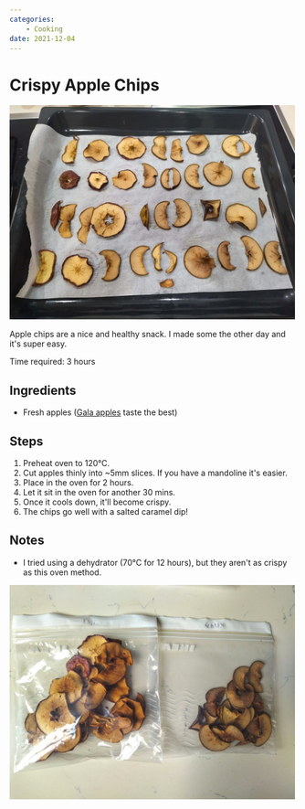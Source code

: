 ```yaml
---
categories:
    - Cooking
date: 2021-12-04
---
```


# Crispy Apple Chips

<div style="max-width:500px">
<img src="/static/images/2021-12-04/oven.jpg" alt="Crispy Apple Chips" loading="lazy"/>
</div>

Apple chips are a nice and healthy snack. I made some the other day and it's super easy.

Time required: 3 hours

## Ingredients

-   Fresh apples ([Gala apples](<https://en.wikipedia.org/wiki/Gala_(apple)>) taste the best)

## Steps

1. Preheat oven to 120°C.
2. Cut apples thinly into ~5mm slices. If you have a mandoline it's easier.
3. Place in the oven for 2 hours.
4. Let it sit in the oven for another 30 mins.
5. Once it cools down, it'll become crispy.
6. The chips go well with a salted caramel dip!

## Notes

-   I tried using a dehydrator (70°C for 12 hours), but they aren't as crispy as this oven method.

<div style="max-width:500px">
<img src="/static/images/2021-12-04/chips.jpg" alt="Crispy Apple Chips" loading="lazy"/>
</div>
